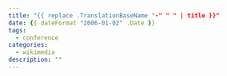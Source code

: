 ```yaml
---
title: "{{ replace .TranslationBaseName "-" " " | title }}"
date: {{ dateFormat "2006-01-02" .Date }}
tags:
  - conference
categories:
  - wikimedia
description: ""
---
```


